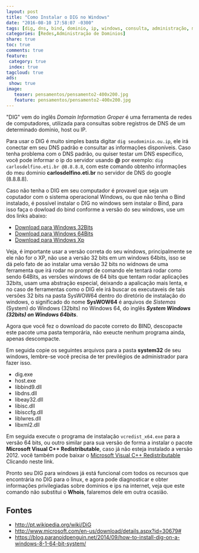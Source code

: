 ```yaml
---
layout: post
title: "Como Instalar o DIG no Windows"
date: "2016-08-10 17:58:07 -0300"
tags: [dig, dns, bind, dominio, ip, windows, consulta, administração, manutenção, nslookup]
categories: [Redes,Administração de Dominios]
share: true
toc: true
comments: true
feature:
 category: true
 index: true
tagcloud: true
ads:
 show: true
image:
   teaser: pensamentos/pensamento2-400x200.jpg
   feature: pensamentos/pensamento2-400x200.jpg
---
```

"DIG" vem do inglês *Domain Information Groper* é uma ferramenta de redes de computadores, utilizada para consultas sobre registros de DNS de um determinado domínio, host ou IP.

<!--more-->

Para usar o DIG é muito simples basta digitar `dig seudominio.ou.ip`, ele irá conectar em seu DNS padrão e consultar as informações disponíveis. Caso tenha problema com o DNS padrão, ou quiser testar um DNS especifico, você pode informar o ip do servidor usando **@** por exemplo: `dig carlosdelfino.eti.br @8.8.8.8`, com este comando obtenho informações do meu dominio **carlosdelfino.eti.br** no servidor de DNS do google (8.8.8.8).

Caso não tenha o DIG em seu computador é provavel que seja um coputador com o sistema operacional Windows, ou que não tenha o Bind instalado, é possível instalar o DIG no windows sem instalar o Bind, para isso faça o dowload do bind conforme a versão do seu windows, use um dos links abaixo:

* [Download para Windows 32Bits](https://www.isc.org/downloads/file/bind-9-10-4-p2/?version=win-32-bit)
* [Download para Windows 64Bits](https://www.isc.org/downloads/file/bind-9-10-4-p2/?version=win-64-bit)
* [Download para Windows Xp](https://www.isc.org/downloads/file/bind-9-10-4-p2/?version=win-xp)

Veja, é importante usar a versão correta do seu windows, principalmente se ele não for o XP, não use a versão 32 bits em um windows 64bits, isso se dá pelo fato de ao instalar uma versão 32 bits no widnows de uma ferramenta que irá rodar no prompt de comando ele tentará rodar como sendo 64Bits, as versões windows de 64 bits que tentam rodar aplicações 32bits, usam uma abstração especial, deixando a apalicação mais lenta, e no caso de ferramentas como o DIG ele irá buscar os executaveis de tais versões 32 bits na pasta SysWOW64 dentro do diretório de instalação do windows, o significado do nome **SysWOW64** é arquivos de *Sistemas* (System) do Windows (32bits) no Windows 64, do inglês ***System Windows (32bits) on Windows 64bits***.

Agora que você fez o download do pacote correto do BIND, descopacte este pacote uma pasta temporária, não exeucte nenhum programa ainda, apenas descompacte.

Em seguida copie os seguintes arquivos para a pasta **system32** de seu windows, lembre-se você precisa de ter previlégios de administrador para fazer isso.

* dig.exe
* host.exe
* libbind9.dll
* libdns.dll
* libeay32.dll
* libisc.dll
* libisccfg.dll
* liblwres.dll
* libxml2.dll

Em seguida execute o programa de instalação `vcredist_x64.exe` para a versão 64 bits, ou outro similar para sua versão de forma a instalar o pacote **Microsoft Visual C++ Redistributable**, caso já não esteja instalado a versão 2012. você também pode baixar o [Microsoft Visual C++ Redistributable](http://www.microsoft.com/en-us/download/details.aspx?id=30679#) Clicando neste link.

Pronto seu DIG para windows já está funcional com todos os recursos que encontrária no DIG para o linux, e agora pode diagnosticar e obter informações privilegiadas sobre dominios e ips na internet, veja que este comando não substitui o **Whois**, falaremos dele em outra ocasião.

## Fontes

* http://pt.wikipedia.org/wiki/DiG
* http://www.microsoft.com/en-us/download/details.aspx?id=30679#
* https://blog.paranoidpenguin.net/2014/09/how-to-install-dig-on-a-windows-8-1-64-bit-system/
